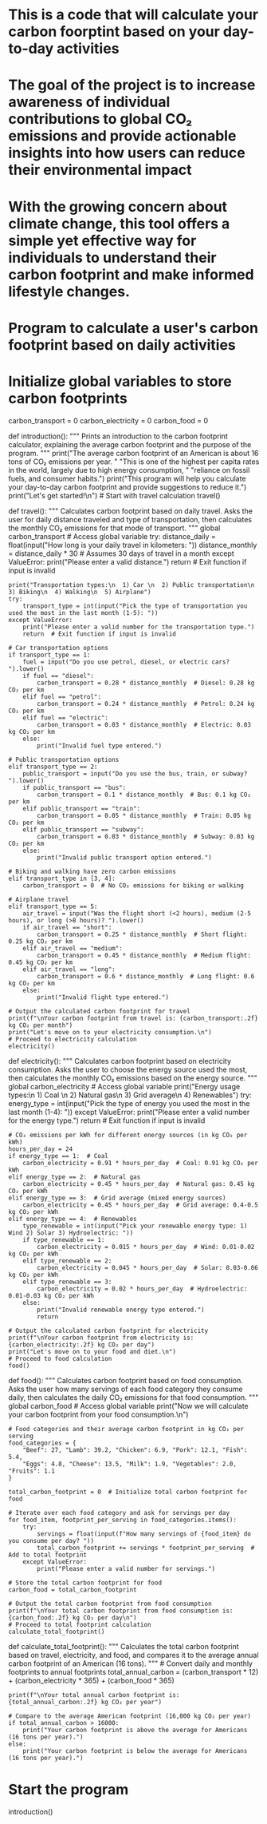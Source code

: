 # This is a code that will calculate your carbon foorptint based on your day-to-day activities 
# The goal of the project is to increase awareness of individual contributions to global CO₂ emissions and provide actionable insights into how users can reduce their environmental impact
# With the growing concern about climate change, this tool offers a simple yet effective way for individuals to understand their carbon footprint and make informed lifestyle changes.


# Program to calculate a user's carbon footprint based on daily activities

# Initialize global variables to store carbon footprints
carbon_transport = 0
carbon_electricity = 0
carbon_food = 0

def introduction():
    """
    Prints an introduction to the carbon footprint calculator,
    explaining the average carbon footprint and the purpose of the program.
    """
    print("The average carbon footprint of an American is about 16 tons of CO₂ emissions per year. "
          "This is one of the highest per capita rates in the world, largely due to high energy consumption, "
          "reliance on fossil fuels, and consumer habits.")
    print("This program will help you calculate your day-to-day carbon footprint and provide suggestions to reduce it.")
    print("Let's get started!\n")
    # Start with travel calculation
    travel()

def travel():
    """
    Calculates carbon footprint based on daily travel.
    Asks the user for daily distance traveled and type of transportation,
    then calculates the monthly CO₂ emissions for that mode of transport.
    """
    global carbon_transport  # Access global variable
    try:
        distance_daily = float(input("How long is your daily travel in kilometers: "))
        distance_monthly = distance_daily * 30  # Assumes 30 days of travel in a month
    except ValueError:
        print("Please enter a valid distance.")
        return  # Exit function if input is invalid

    print("Transportation types:\n  1) Car \n  2) Public transportation\n  3) Biking\n  4) Walking\n  5) Airplane")
    try:
        transport_type = int(input("Pick the type of transportation you used the most in the last month (1-5): "))
    except ValueError:
        print("Please enter a valid number for the transportation type.")
        return  # Exit function if input is invalid

    # Car transportation options
    if transport_type == 1:
        fuel = input("Do you use petrol, diesel, or electric cars? ").lower()
        if fuel == "diesel":
            carbon_transport = 0.28 * distance_monthly  # Diesel: 0.28 kg CO₂ per km
        elif fuel == "petrol":
            carbon_transport = 0.24 * distance_monthly  # Petrol: 0.24 kg CO₂ per km
        elif fuel == "electric":
            carbon_transport = 0.03 * distance_monthly  # Electric: 0.03 kg CO₂ per km
        else:
            print("Invalid fuel type entered.")

    # Public transportation options
    elif transport_type == 2:
        public_transport = input("Do you use the bus, train, or subway? ").lower()
        if public_transport == "bus":
            carbon_transport = 0.1 * distance_monthly  # Bus: 0.1 kg CO₂ per km
        elif public_transport == "train":
            carbon_transport = 0.05 * distance_monthly  # Train: 0.05 kg CO₂ per km
        elif public_transport == "subway":
            carbon_transport = 0.03 * distance_monthly  # Subway: 0.03 kg CO₂ per km
        else:
            print("Invalid public transport option entered.")

    # Biking and walking have zero carbon emissions
    elif transport_type in [3, 4]:
        carbon_transport = 0  # No CO₂ emissions for biking or walking

    # Airplane travel
    elif transport_type == 5:
        air_travel = input("Was the flight short (<2 hours), medium (2-5 hours), or long (>8 hours)? ").lower()
        if air_travel == "short":
            carbon_transport = 0.25 * distance_monthly  # Short flight: 0.25 kg CO₂ per km
        elif air_travel == "medium":
            carbon_transport = 0.45 * distance_monthly  # Medium flight: 0.45 kg CO₂ per km
        elif air_travel == "long":
            carbon_transport = 0.6 * distance_monthly  # Long flight: 0.6 kg CO₂ per km
        else:
            print("Invalid flight type entered.")

    # Output the calculated carbon footprint for travel
    print(f"\nYour carbon footprint from travel is: {carbon_transport:.2f} kg CO₂ per month")
    print("Let's move on to your electricity consumption.\n")
    # Proceed to electricity calculation
    electricity()

def electricity():
    """
    Calculates carbon footprint based on electricity consumption.
    Asks the user to choose the energy source used the most,
    then calculates the monthly CO₂ emissions based on the energy source.
    """
    global carbon_electricity  # Access global variable
    print("Energy usage types:\n  1) Coal \n  2) Natural gas\n  3) Grid average\n  4) Renewables")
    try:
        energy_type = int(input("Pick the type of energy you used the most in the last month (1-4): "))
    except ValueError:
        print("Please enter a valid number for the energy type.")
        return  # Exit function if input is invalid

    # CO₂ emissions per kWh for different energy sources (in kg CO₂ per kWh)
    hours_per_day = 24
    if energy_type == 1:  # Coal
        carbon_electricity = 0.91 * hours_per_day  # Coal: 0.91 kg CO₂ per kWh
    elif energy_type == 2:  # Natural gas
        carbon_electricity = 0.45 * hours_per_day  # Natural gas: 0.45 kg CO₂ per kWh
    elif energy_type == 3:  # Grid average (mixed energy sources)
        carbon_electricity = 0.45 * hours_per_day  # Grid average: 0.4-0.5 kg CO₂ per kWh
    elif energy_type == 4:  # Renewables
        type_renewable = int(input("Pick your renewable energy type: 1) Wind 2) Solar 3) Hydroelectric: "))
        if type_renewable == 1:
            carbon_electricity = 0.015 * hours_per_day  # Wind: 0.01-0.02 kg CO₂ per kWh
        elif type_renewable == 2:
            carbon_electricity = 0.045 * hours_per_day  # Solar: 0.03-0.06 kg CO₂ per kWh
        elif type_renewable == 3:
            carbon_electricity = 0.02 * hours_per_day  # Hydroelectric: 0.01-0.03 kg CO₂ per kWh
        else:
            print("Invalid renewable energy type entered.")
            return

    # Output the calculated carbon footprint for electricity
    print(f"\nYour carbon footprint from electricity is: {carbon_electricity:.2f} kg CO₂ per day")
    print("Let's move on to your food and diet.\n")
    # Proceed to food calculation
    food()

def food():
    """
    Calculates carbon footprint based on food consumption.
    Asks the user how many servings of each food category they consume daily,
    then calculates the daily CO₂ emissions for that food consumption.
    """
    global carbon_food  # Access global variable
    print("Now we will calculate your carbon footprint from your food consumption.\n")

    # Food categories and their average carbon footprint in kg CO₂ per serving
    food_categories = {
        "Beef": 27, "Lamb": 39.2, "Chicken": 6.9, "Pork": 12.1, "Fish": 5.4,
        "Eggs": 4.8, "Cheese": 13.5, "Milk": 1.9, "Vegetables": 2.0, "Fruits": 1.1
    }

    total_carbon_footprint = 0  # Initialize total carbon footprint for food

    # Iterate over each food category and ask for servings per day
    for food_item, footprint_per_serving in food_categories.items():
        try:
            servings = float(input(f"How many servings of {food_item} do you consume per day? "))
            total_carbon_footprint += servings * footprint_per_serving  # Add to total footprint
        except ValueError:
            print("Please enter a valid number for servings.")

    # Store the total carbon footprint for food
    carbon_food = total_carbon_footprint

    # Output the total carbon footprint from food consumption
    print(f"\nYour total carbon footprint from food consumption is: {carbon_food:.2f} kg CO₂ per day\n")
    # Proceed to total footprint calculation
    calculate_total_footprint()

def calculate_total_footprint():
    """
    Calculates the total carbon footprint based on travel, electricity, and food,
    and compares it to the average annual carbon footprint of an American (16 tons).
    """
    # Convert daily and monthly footprints to annual footprints
    total_annual_carbon = (carbon_transport * 12) + (carbon_electricity * 365) + (carbon_food * 365)

    print(f"\nYour total annual carbon footprint is: {total_annual_carbon:.2f} kg CO₂ per year")

    # Compare to the average American footprint (16,000 kg CO₂ per year)
    if total_annual_carbon > 16000:
        print("Your carbon footprint is above the average for Americans (16 tons per year).")
    else:
        print("Your carbon footprint is below the average for Americans (16 tons per year).")

# Start the program
introduction()
